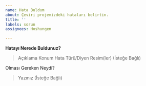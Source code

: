 ```yaml
---
name: Hata Buldum
about: Çeviri projemizdeki hataları belirtin.
title: ''
labels: sorun
assignees: Hoshungen

---
```


**Hatayı Nerede Buldunuz?**
> Açıklama
> Konum
> Hata Türü/Diyen
> Resim(ler) (İsteğe Bağlı)

Olması Gereken Neydi?
> Yazınız (İsteğe Bağlı)
